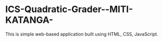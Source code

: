 # ICS-Quadratic-Grader--MITI-KATANGA-
This is simple web-based application built using HTML, CSS, JavaScript.

